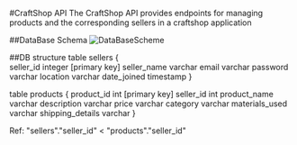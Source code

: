 #CraftShop API
The CraftShop API provides endpoints for managing products and the corresponding sellers in a craftshop application 

##DataBase Schema 
![DataBaseScheme](https://github.com/ainelnazaraly/GoProject.git/dbscheme.png)

##DB structure 
table sellers {  
  seller_id integer [primary key]
  seller_name varchar
  email varchar
  password varchar
  location varchar 
  date_joined timestamp
}

table products { 
  product_id int [primary key]
  seller_id int 
  product_name varchar
  description varchar 
  price varchar 
  category varchar 
  materials_used varchar 
  shipping_details varchar 
}


Ref: "sellers"."seller_id" < "products"."seller_id"
